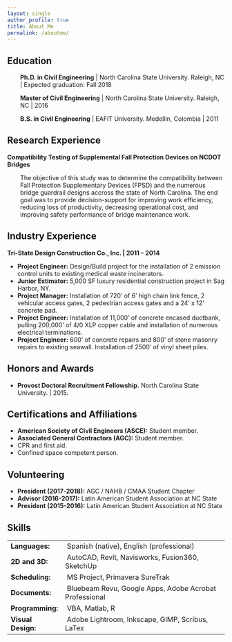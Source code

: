 ```yaml
---
layout: single
author_profile: true
title: About Me
permalink: /aboutme/
---
```


## Education
<p style="padding-left: 30px;"><strong>Ph.D. in Civil Engineering</strong> | North Carolina State University. Raleigh, NC | Expected graduation: Fall 2018 </p>
<p style="padding-left: 30px;"><strong>Master of Civil Engineering</strong> | North Carolina State University. Raleigh, NC | 2016</p>
<p style="padding-left: 30px;"><strong>B.S. in Civil Engineering</strong> | EAFIT University. Medellín, Colombia | 2011</p>

## Research Experience
<strong>Compatibility Testing of Supplemental Fall Protection Devices on NCDOT Bridges</strong>
<p style="padding-left: 30px;">The objective of this study was to determine the compatibility between Fall Protection Supplementary Devices (FPSD) and the numerous bridge guardrail designs accross the state of North Carolina. The end goal was to provide decision-support for improving work efficiency, reducing loss of productivity, decreasing operational cost, and improving safety performance of bridge maintenance work.</p>

## Industry Experience
<strong>Tri-State Design Construction Co., Inc. | 2011 – 2014</strong>
- <strong>Project Engineer:</strong> Design/Build project for the installation of 2 emission control units to existing medical waste incinerators.
- <strong>Junior Estimator:</strong> 5,000 SF luxury residential construction project in Sag Harbor, NY.
- <strong>Project Manager:</strong> Installation of 720’ of 6’ high chain link fence, 2 vehicular access gates, 2 pedestrian access gates and a 24’ x 12’ concrete pad.
- <strong>Project Engineer:</strong> Installation of 11,000’ of concrete encased ductbank, pulling 200,000’ of 4/0 XLP copper cable and installation of numerous electrical terminations.
- <strong>Project Engineer:</strong> 600’ of concrete repairs and 800’ of stone masonry repairs to existing seawall. Installation of 2500’ of vinyl sheet piles.

## Honors and Awards
- <strong>Provost Doctoral Recruitment Fellowship.</strong> North Carolina State University. | 2015.

## Certifications and Affiliations
- <strong>American Society of Civil Engineers (ASCE):</strong> Student member.
- <strong>Associated General Contractors (AGC):</strong> Student member.
- CPR and first aid.
- Confined space competent person.

## Volunteering
- <strong>President (2017-2018):</strong> AGC / NAHB / CMAA Student Chapter
- <strong>Advisor (2016-2017):</strong> Latin American Student Association at NC State
- <strong>President (2015-2016):</strong> Latin American Student Association at NC State

## Skills
<table class=" alignleft" style="height: 220px;" width="550">
<tbody>
<tr>
<td style="width: 110px; text-align: left;"><strong>Languages:</strong></td>
<td style="text-align: left;"> Spanish (native), English (professional)</td>
</tr>
<tr>
<td style="text-align: left;"><strong>2D and 3D:</strong></td>
<td style="text-align: left;"> AutoCAD, Revit, Navisworks, Fusion360, SketchUp</td>
</tr>
<tr>
<td style="text-align: left;"><strong>Scheduling:</strong></td>
<td style="text-align: left;"> MS Project, Primavera SureTrak</td>
</tr>
<tr>
<td style="text-align: left;"><strong>Documents:</strong></td>
<td style="text-align: left;"> Bluebeam Revu, Google Apps, Adobe Acrobat Professional</td>
</tr>
<tr>
<td style="text-align: left;"><strong>Programming:</strong></td>
<td style="text-align: left;"> VBA, Matlab, R</td>
</tr>
<tr>
<td style="text-align: left; vertical-align: middle;"><strong>Visual Design:</strong></td>
<td style="text-align: left;"> Adobe Lightroom, Inkscape, GIMP, Scribus, LaTex</td>
</tr>
</tbody>
</table>
&nbsp;
